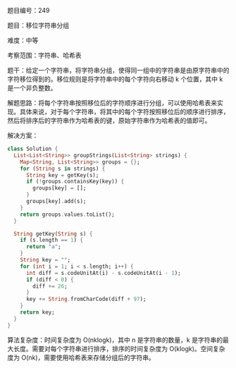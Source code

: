 题目编号：249

题目：移位字符串分组

难度：中等

考察范围：字符串、哈希表

题干：给定一个字符串，将字符串分组，使得同一组中的字符串是由原字符串中的字符移位得到的。移位规则是将字符串中的每个字符向右移动 k 个位置，其中 k 是一个非负整数。

解题思路：将每个字符串按照移位后的字符顺序进行分组，可以使用哈希表来实现。具体来说，对于每个字符串，将其中的每个字符按照移位后的顺序进行排序，然后将排序后的字符串作为哈希表的键，原始字符串作为哈希表的值即可。

解决方案：

```dart
class Solution {
  List<List<String>> groupStrings(List<String> strings) {
    Map<String, List<String>> groups = {};
    for (String s in strings) {
      String key = getKey(s);
      if (!groups.containsKey(key)) {
        groups[key] = [];
      }
      groups[key].add(s);
    }
    return groups.values.toList();
  }

  String getKey(String s) {
    if (s.length == 1) {
      return "a";
    }
    String key = "";
    for (int i = 1; i < s.length; i++) {
      int diff = s.codeUnitAt(i) - s.codeUnitAt(i - 1);
      if (diff < 0) {
        diff += 26;
      }
      key += String.fromCharCode(diff + 97);
    }
    return key;
  }
}
```

算法复杂度：时间复杂度为 O(nklogk)，其中 n 是字符串的数量，k 是字符串的最大长度。需要对每个字符串进行排序，排序的时间复杂度为 O(klogk)。空间复杂度为 O(nk)，需要使用哈希表来存储分组后的字符串。